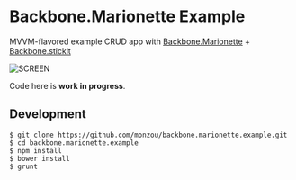 # Backbone.Marionette Example

MVVM-flavored example CRUD app with [Backbone.Marionette](https://github.com/marionettejs/backbone.marionette) + [Backbone.stickit](http://nytimes.github.io/backbone.stickit/)

![SCREEN](https://www.evernote.com/shard/s17/sh/83c6d0cf-92c7-4a75-b6ed-9a61783a8857/1b156d312f71ebd0cd9270e87f049181/res/4975389b-dd31-49b5-b692-a27079eb7390/skitch.png)

Code here is **work in progress**.

## Development

```
$ git clone https://github.com/monzou/backbone.marionette.example.git
$ cd backbone.marionette.example
$ npm install
$ bower install
$ grunt
```
